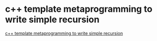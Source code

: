 # c++ template metaprogramming to write simple recursion
[c++ template metaprogramming to write simple recursion](https://aiwithcloud.com/2022/09/14/c_template_metaprogramming_to_write_simple_recursion/)